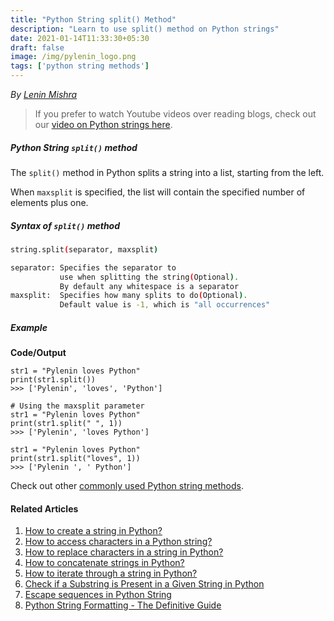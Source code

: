```yaml
---
title: "Python String split() Method"
description: "Learn to use split() method on Python strings"
date: 2021-01-14T11:33:30+05:30
draft: false
image: /img/pylenin_logo.png
tags: ['python string methods']
---
```

<div class="sharethis-inline-follow-buttons"></div>

*By [Lenin Mishra](https://www.pylenin.com/authors/#lenin-mishra)*

> If you prefer to watch Youtube videos over reading blogs, check out our [video on Python strings here](https://youtu.be/MXdNMo_f95I). 

##### Python String `split()` method

The `split()` method in Python splits a string into a list, starting from the left.

When `maxsplit` is specified, the list will contain the specified number of elements plus one.

##### Syntax of `split()` method

```bash
string.split(separator, maxsplit)

separator: Specifies the separator to 
           use when splitting the string(Optional). 
           By default any whitespace is a separator
maxsplit:  Specifies how many splits to do(Optional). 
           Default value is -1, which is "all occurrences"
```

##### Example

**Code/Output**

```python3
str1 = "Pylenin loves Python"
print(str1.split())
>>> ['Pylenin', 'loves', 'Python']

# Using the maxsplit parameter
str1 = "Pylenin loves Python"
print(str1.split(" ", 1))
>>> ['Pylenin', 'loves Python']

str1 = "Pylenin loves Python"
print(str1.split("loves", 1))
>>> ['Pylenin ', ' Python']
```

Check out other [commonly used Python string methods](https://www.pylenin.com/blogs/common-python-string-methods).

#### Related Articles

1. [How to create a string in Python?](https://www.pylenin.com/blogs/create-string-python/)
2. [How to access characters in a Python string?](https://www.pylenin.com/blogs/access-characters-in-string/)
3. [How to replace characters in a string in Python?](https://www.pylenin.com/blogs/replace-string-characters-python/)
4. [How to concatenate strings in Python?](https://www.pylenin.com/blogs/concatenate-strings-in-python/)
5. [How to iterate through a string in Python?](https://www.pylenin.com/blogs/iterating-through-python-string/)
6. [Check if a Substring is Present in a Given String in Python](https://www.pylenin.com/blogs/check-substring-in-a-string-python/)
7. [Escape sequences in Python String](https://www.pylenin.com/blogs/escape-sequences-python-string/)
8. [Python String Formatting - The Definitive Guide](https://www.pylenin.com/blogs/python-string-formatting/)


